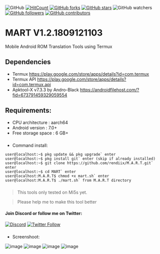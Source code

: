![GitHub](https://img.shields.io/github/license/rendiix/M.A.R.T.svg)
[![HitCount](http://hits.dwyl.io/rendiix/M.A.R.T.svg)](http://github.com/rendiix/M.A.R.T)
[![GitHub forks](https://img.shields.io/github/forks/rendiix/M.A.R.T.svg?style=social&label=Fork&maxAge=2592000)](https://github.com/rendiix/M.A.R.T/network/)
[![GitHub stars](https://img.shields.io/github/stars/rendiix/M.A.R.T.svg?style=social&label=Star&maxAge=2592000)](https://github.com/rendiix/M.A.R.T/stargazers/)
![GitHub watchers](https://img.shields.io/github/watchers/rendiix/M.A.R.T.svg?style=social)
[![GitHub followers](https://img.shields.io/github/followers/rendiix.svg?style=social&label=Follow&maxAge=2592000)](https://github.com/rendiix?tab=followers)
[![GitHub contributors](https://img.shields.io/github/contributors/rendiix/M.A.R.T.svg)](https://github.com/rendiix/M.A.R.T/graphs/contributors/)

# MART V1.2.1809121103
Mobile Android ROM Translation Tools using Termux
## Dependencies
- Termux https://play.google.com/store/apps/details?id=com.termux
- Termux API https://play.google.com/store/apps/details?id=com.termux.api
- Apktool-X v7.3.3 by Andro-Black https://androidfilehost.com/?fid=673791459329059554
## Requirements:
- CPU architecture    : aarch64
- Android version     : 7.0+
- Free storage space  : 6 GB+
#####
- Command install:
```console
user@localhost:~$ pkg update && pkg upgrade` enter 
user@localhost:~$ pkg install git` enter (skip if already installed)
user@localhost:~$ git clone https://github.com/rendiix/M.A.R.T.git` enter
user@localhost:~$ cd MART` enter
user@localhost:M.A.R.T$ chmod +x mart.sh` enter
user@localhost:M.A.R.T$ ./mart.sh` from M.A.R.T directory
```
#####
> This tools only tested on Mi5s yet.

> Please help me to make this tool better

#### Join Discord or follow me on Twitter:

[![Discord](https://img.shields.io/discord/404576842419273729.svg?label=join%20discord&logo=discord)](https://discord.gg/5PmKhrc)
[![Twitter Follow](https://img.shields.io/twitter/follow/rendiix.svg?color=green&label=follow&logo=twitter&style=social)](https://twitter.com/rendiix)

#####
- Screenshoot:

![image](https://raw.githubusercontent.com/rendiix/rendiix.github.io/master/screensoot/mart1.png)
![image](https://raw.githubusercontent.com/rendiix/rendiix.github.io/master/screensoot/mart2.png)
![image](https://raw.githubusercontent.com/rendiix/rendiix.github.io/master/screensoot/mart3.png)
![image](https://raw.githubusercontent.com/rendiix/rendiix.github.io/master/screensoot/mart4.png)


